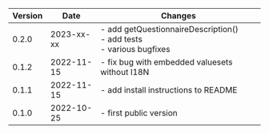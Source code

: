 | Version | Date       | Changes    |
| ------- | ---------- | ---------- |
| 0.2.0   | 2023-xx-xx | - add getQuestionnaireDescription()<br />- add tests<br />- various bugfixes |
| 0.1.2   | 2022-11-15 | - fix bug with embedded valuesets without I18N |
| 0.1.1   | 2022-11-15 | - add install instructions to README |
| 0.1.0   | 2022-10-25 | - first public version |